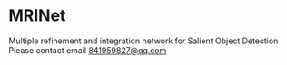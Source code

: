# MRINet
Multiple refinement and integration network for Salient Object Detection
Please contact email 841959827@qq.com
